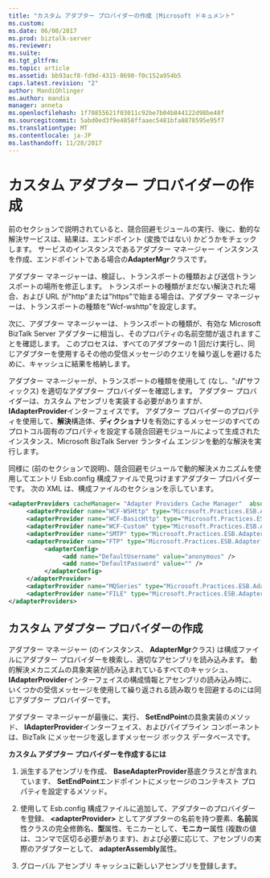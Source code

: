 ```yaml
---
title: "カスタム アダプター プロバイダーの作成 |Microsoft ドキュメント"
ms.custom: 
ms.date: 06/08/2017
ms.prod: biztalk-server
ms.reviewer: 
ms.suite: 
ms.tgt_pltfrm: 
ms.topic: article
ms.assetid: bb93acf8-fd9d-4315-8690-f0c152a954b5
caps.latest.revision: "2"
author: MandiOhlinger
ms.author: mandia
manager: anneta
ms.openlocfilehash: 1f70855621f03011c92be7b04b844122d98be48f
ms.sourcegitcommit: 5abd0ed3f9e4858ffaaec5481bfa8878595e95f7
ms.translationtype: MT
ms.contentlocale: ja-JP
ms.lasthandoff: 11/28/2017
---
```

# <a name="creating-a-custom-adapter-provider"></a>カスタム アダプター プロバイダーの作成
前のセクションで説明されていると、競合回避モジュールの実行、後に、動的な解決サービスは、結果は、エンドポイント (変換ではない) かどうかをチェックします。 サービスのインスタンスであるアダプター マネージャー インスタンスを作成、エンドポイントである場合の**AdapterMgr**クラスです。  
  
 アダプター マネージャーは、検証し、トランスポートの種類および送信トランスポートの場所を修正します。 トランスポートの種類がまだない解決された場合、および URL が"http"または"https"で始まる場合は、アダプター マネージャーは、トランスポートの種類を"Wcf-wshttp"を設定します。  
  
 次に、アダプター マネージャーは、トランスポートの種類が、有効な Microsoft BizTalk Server アダプターに相当し、そのプロパティの名前空間が返されますことを確認します。 このプロセスは、すべてのアダプターの 1 回だけ実行し、同じアダプターを使用するその他の受信メッセージのクエリを繰り返しを避けるために、キャッシュに結果を格納します。  
  
 アダプター マネージャーが、トランスポートの種類を使用して (なし、"**://**"サフィックス) を適切なアダプター プロバイダーを確認します。 アダプター プロバイダーは、カスタム アセンブリを実装する必要がありますが、 **IAdapterProvider**インターフェイスです。 アダプター プロバイダーのプロパティを使用して、**解決**構造体、**ディクショナリ**を有効にするメッセージのすべてのプロトコル固有のプロパティを設定する競合回避モジュールによって生成されたインスタンス、Microsoft BizTalk Server ランタイム エンジンを動的な解決を実行します。  
  
 同様に (前のセクションで説明)、競合回避モジュールで動的解決メカニズムを使用してエントリ Esb.config 構成ファイルで見つけますアダプター プロバイダーです。 次の XML は、構成ファイルのセクションを示しています。  
  
```xml  
<adapterProviders cacheManager= "Adapter Providers Cache Manager"  absoluteExpiration="3600">  
     <adapterProvider name="WCF-WSHttp" type="Microsoft.Practices.ESB.Adapter.WcfWSHttp.AdapterProvider, Microsoft.Practices.ESB.Adapter.WcfWSHttp, Version=2.0.0.0, Culture=neutral, PublicKeyToken=c62dd63c784d6e22" moniker="Http,Https" />  
     <adapterProvider name="WCF-BasicHttp" type="Microsoft.Practices.ESB.Adapter.WcfBasicHttp.AdapterProvider, Microsoft.Practices.ESB.Adapter.WcfBasicHttp, Version=2.0.0.0, Culture=neutral, PublicKeyToken=c62dd63c784d6e22" moniker="Http,Https" />  
     <adapterProvider name="WCF-Custom" type="Microsoft.Practices.ESB.Adapter.WcfCustom.AdapterProvider, Microsoft.Practices.ESB.Adapter.WcfCustom, Version=2.0.0.0, Culture=neutral, PublicKeyToken=c62dd63c784d6e22" moniker="mssql" />  
     <adapterProvider name="SMTP" type="Microsoft.Practices.ESB.Adapter.SMTP.AdapterProvider, Microsoft.Practices.ESB.Adapter.SMTP, Version=2.0.0.0, Culture=neutral, PublicKeyToken=c62dd63c784d6e22" moniker="smtp" />  
     <adapterProvider name="FTP" type="Microsoft.Practices.ESB.Adapter.FTP.AdapterProvider, Microsoft.Practices.ESB.Adapter.FTP, Version=2.0.0.0, Culture=neutral, PublicKeyToken=c62dd63c784d6e22">  
          <adapterConfig>  
               <add name="DefaultUsername" value="anonymous" />  
               <add name="DefaultPassword" value="" />  
          </adapterConfig>  
     </adapterProvider>  
     <adapterProvider name="MQSeries" type="Microsoft.Practices.ESB.Adapter.MQSeries.AdapterProvider, Microsoft.Practices.ESB.Adapter.MQSeries, Version=2.0.0.0, Culture=neutral, PublicKeyToken=c62dd63c784d6e22" moniker="MQS" adapterAssembly="MQSeries, Version=3.0.1.0, Culture=neutral, PublicKeyToken=31bf3856ad364e35" />  
     <adapterProvider name="FILE" type="Microsoft.Practices.ESB.Adapter.FILE.AdapterProvider, Microsoft.Practices.ESB.Adapter.FILE, Version=2.0.0.0, Culture=neutral, PublicKeyToken=c62dd63c784d6e22" moniker="File" />  
</adapterProviders>  
```  
  
## <a name="creating-a-custom-adapter-provider"></a>カスタム アダプター プロバイダーの作成  
 アダプター マネージャー (のインスタンス、 **AdapterMgr**クラス) は構成ファイルにアダプター プロバイダーを検索し、適切なアセンブリを読み込みます。 動的解決メカニズムの具象実装が読み込まれているすべてのキャッシュ、 **IAdapterProvider**インターフェイスの構成情報とアセンブリの読み込み時に、いくつかの受信メッセージを使用して繰り返される読み取りを回避するのには同じアダプター プロバイダーです。  
  
 アダプター マネージャーが最後に、実行、 **SetEndPoint**の具象実装のメソッド、 **IAdapterProvider**インターフェイス、およびパイプライン コンポーネントは、BizTalk にメッセージを返しますメッセージ ボックス データベースです。  
  
 **カスタム アダプター プロバイダーを作成するには**  
  
1.  派生するアセンブリを作成、 **BaseAdapterProvider**基底クラスとが含まれています、 **SetEndPoint**エンドポイントにメッセージのコンテキスト プロパティを設定するメソッド。  
  
2.  使用して Esb.config 構成ファイルに追加して、アダプターのプロバイダーを登録、  **\<adapterProvider\>** としてアダプターの名前を持つ要素、**名前**属性クラスの完全修飾名、**型**属性、モニカーとして、**モニカー**属性 (複数の値は、コンマで区切る必要があります)、および必要に応じて、アセンブリの実際のアダプターとして、 **adapterAssembly**属性。  
  
3.  グローバル アセンブリ キャッシュに新しいアセンブリを登録します。